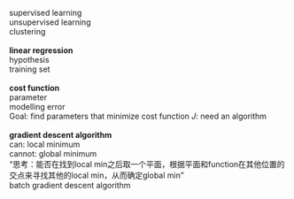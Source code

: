 supervised learning<br>
unsupervised learning<br>
clustering<br>
<br>
<b>linear regression</b><br>
hypothesis<br>
training set<br>
<br>
<b>cost function</b><br>
parameter<br>
modelling error<br>
Goal: find parameters that minimize cost function <em>J</em>: need an algorithm<br>
<br>
<b>gradient descent algorithm</b><br>
can: local minimum<br>
cannot: global minimum<br>
<q>思考：能否在找到local min之后取一个平面，根据平面和function在其他位置的交点来寻找其他的local min，从而确定global min</q><br>
batch gradient descent algorithm<br>

